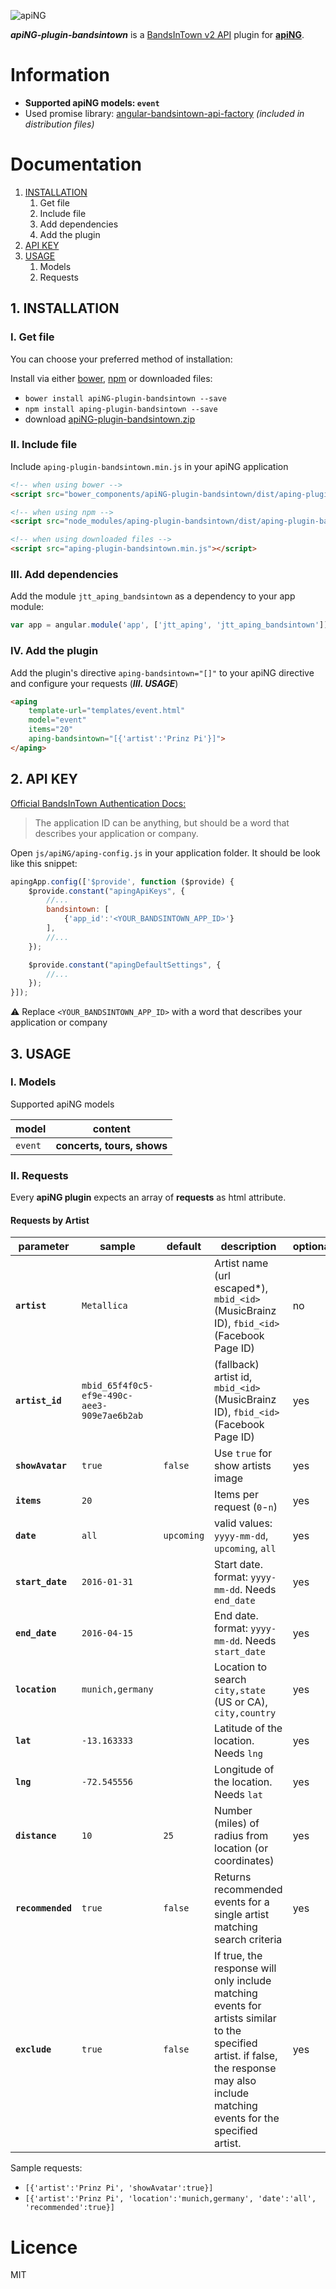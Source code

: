 [logo]: http://aping.io/logo/320/aping-plugin.png "apiNG Plugin"
![apiNG][logo]

**_apiNG-plugin-bandsintown_** is a [BandsInTown v2 API](http://bandsintown.com/api/requests) plugin for [**apiNG**](https://github.com/JohnnyTheTank/apiNG).

# Information
* **Supported apiNG models: `event`**
* Used promise library: [angular-bandsintown-api-factory](https://github.com/JohnnyTheTank/angular-bandsintown-api-factory) _(included in distribution files)_


# Documentation
1. [INSTALLATION](#1-installation)
    1. Get file
    2. Include file
    3. Add dependencies
    4. Add the plugin
2. [API KEY](#2-api-key)
3. [USAGE](#3-usage)
    1. Models
    2. Requests

## 1. INSTALLATION

### I. Get file
You can choose your preferred method of installation:

Install via either [bower](http://bower.io/), [npm](https://www.npmjs.com/) or downloaded files:

* `bower install apiNG-plugin-bandsintown --save`
* `npm install aping-plugin-bandsintown --save`
* download [apiNG-plugin-bandsintown.zip](https://github.com/JohnnyTheTank/apiNG-plugin-bandsintown/zipball/master)

### II. Include file
Include `aping-plugin-bandsintown.min.js` in your apiNG application

```html
<!-- when using bower -->
<script src="bower_components/apiNG-plugin-bandsintown/dist/aping-plugin-bandsintown.min.js"></script>

<!-- when using npm -->
<script src="node_modules/aping-plugin-bandsintown/dist/aping-plugin-bandsintown.min.js"></script>

<!-- when using downloaded files -->
<script src="aping-plugin-bandsintown.min.js"></script>
```

### III. Add dependencies
Add the module `jtt_aping_bandsintown` as a dependency to your app module:
```js
var app = angular.module('app', ['jtt_aping', 'jtt_aping_bandsintown']);
```

### IV. Add the plugin
Add the plugin's directive `aping-bandsintown="[]"` to your apiNG directive and configure your requests (_**III. USAGE**_)
```html
<aping
    template-url="templates/event.html"
    model="event"
    items="20"
    aping-bandsintown="[{'artist':'Prinz Pi'}]">
</aping>
```

## 2. API KEY
[Official BandsInTown Authentication Docs:](http://bandsintown.com/api/authentication)
> The application ID can be anything, but should be a word that describes your application or company.

Open `js/apiNG/aping-config.js` in your application folder. It should be look like this snippet:
```js
apingApp.config(['$provide', function ($provide) {
    $provide.constant("apingApiKeys", {
        //...
        bandsintown: [
            {'app_id':'<YOUR_BANDSINTOWN_APP_ID>'}
        ],
        //...
    });

    $provide.constant("apingDefaultSettings", {
        //...
    });
}]);
```

:warning: Replace `<YOUR_BANDSINTOWN_APP_ID>` with a word that describes your application or company

## 3. USAGE

### I. Models
Supported apiNG models

|  model   | content |
|----------|---------|
| `event` | **concerts, tours, shows** |


### II. Requests
Every **apiNG plugin** expects an array of **requests** as html attribute.

#### Requests by Artist
|  parameter  | sample | default | description | optional |
|----------|---------|---------|---------|---------|
| **`artist`** | `Metallica` |  | Artist name (url escaped*), `mbid_<id>` (MusicBrainz ID), `fbid_<id>` (Facebook Page ID)  | no |
| **`artist_id`** | `mbid_65f4f0c5-ef9e-490c-aee3-909e7ae6b2ab` |  | (fallback) artist id, `mbid_<id>` (MusicBrainz ID), `fbid_<id>` (Facebook Page ID) | yes |
| **`showAvatar`**  | `true` | `false` | Use `true` for show artists image |  yes  |
| **`items`**  | `20` | | Items per request (`0`-`n`) |  yes  |
| **`date`**  | `all` | `upcoming` | valid values: `yyyy-mm-dd`, `upcoming`, `all` |  yes  |
| **`start_date`**  | `2016-01-31` |  | Start date. format: `yyyy-mm-dd`. Needs `end_date` |  yes  |
| **`end_date`**  | `2016-04-15` |  | End date. format: `yyyy-mm-dd`. Needs `start_date` |  yes  |
| **`location`**  | `munich,germany` |  | Location to search `city,state` (US or CA), `city,country` |  yes  |
| **`lat`** | `-13.163333` |  | Latitude of the location. Needs `lng` | yes |
| **`lng`** | `-72.545556` |  | Longitude of the location. Needs `lat` | yes |
| **`distance`** | `10` | `25`  | Number (miles) of radius from location (or coordinates) | yes |
| **`recommended`** | `true` | `false` | Returns recommended events for a single artist matching search criteria | yes |
| **`exclude`** | `true` | `false` | If true, the response will only include matching events for artists similar to the specified artist. if false, the response may also include matching events for the specified artist. | yes |

Sample requests:
* `[{'artist':'Prinz Pi', 'showAvatar':true}]`
* `[{'artist':'Prinz Pi', 'location':'munich,germany', 'date':'all', 'recommended':true}]`


# Licence
MIT

